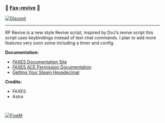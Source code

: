 ### 📠 [Fax-revive][5mlink] 📠

[![Discord](https://faxes.zone/i/9wkr3.png)](https://faxes.zone/discord)

----

RP Revive is a new style Revive script, inspired by DoJ’s revive script this script uses keybindings instead of text chat commands. I plan to add more features very soon some including a timer and config.

**Documentation:**
- [FAXES Documentation Site](https://docs.faxes.zone/docs)
- [FAXES ACE Permission Documentation](https://docs.faxes.zone/docs/aceperms)
- [Getting Your Steam Hexadecimal](https://docs.faxes.zone/docs/getting-your-steam-hex)

**Credits:**
- FAXES
- Astra 

<br />

[![FiveM](https://faxes.zone/i/r5byi.png)][5mlink]

[5mlink]: https://forum.cfx.re/t/130876